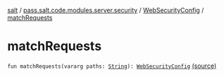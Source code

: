 [salt](../../index.md) / [pass.salt.code.modules.server.security](../index.md) / [WebSecurityConfig](index.md) / [matchRequests](./match-requests.md)

# matchRequests

`fun matchRequests(vararg paths: `[`String`](https://kotlinlang.org/api/latest/jvm/stdlib/kotlin/-string/index.html)`): `[`WebSecurityConfig`](index.md) [(source)](https://github.com/kurbaniec-tgm/salt/tree/master/code/modules/server/security/WebSecurityConfig.kt#L23)